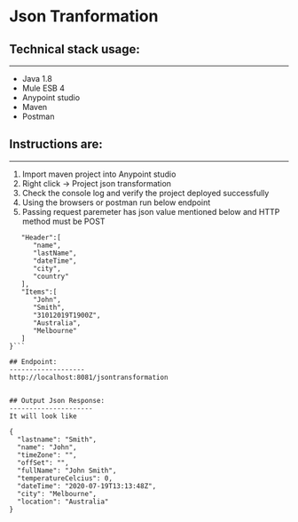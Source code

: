 # Json Tranformation

## Technical stack usage:
----------------------

- Java 1.8
- Mule ESB 4
- Anypoint studio
- Maven
- Postman

## Instructions are:
---------------------

1) Import maven project into Anypoint studio
2) Right click -> Project json transformation
3) Check the console log and verify the project deployed successfully
4) Using the browsers or postman run below endpoint
5) Passing request paremeter has json value mentioned below and HTTP method must be POST
```{
   "Header":[
      "name",
      "lastName",
      "dateTime",
      "city",
      "country"
   ],
   "Items":[
      "John",
      "Smith",
      "31012019T1900Z",
      "Australia",
      "Melbourne"
   ]
}```

## Endpoint:
-------------------
http://localhost:8081/jsontransformation


## Output Json Response:
---------------------
It will look like

{
  "lastname": "Smith",
  "name": "John",
  "timeZone": "",
  "offSet": "",
  "fullName": "John Smith",
  "temperatureCelcius": 0,
  "dateTime": "2020-07-19T13:13:48Z",
  "city": "Melbourne",
  "location": "Australia"
}

